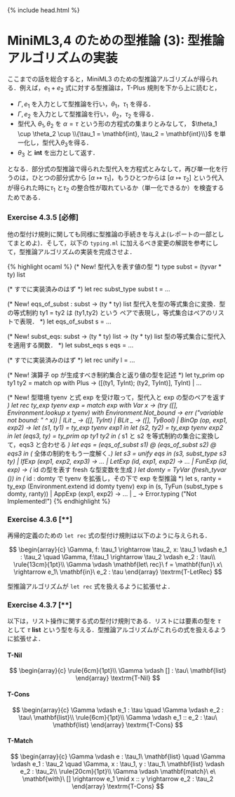 {% include head.html %}

# MiniML3,4 のための型推論 (3): 型推論アルゴリズムの実装

ここまでの話を総合すると，MiniML3 のための型推論アルゴリズムが得られる．例えば，$e_1 + e_2$ 式に対する型推論は，$\textrm{T-Plus}$ 規則を下から上に読むと，

- $\Gamma, e_1$ を入力として型推論を行い，$\theta_1$，$\tau_1$ を得る．
- $\Gamma, e_2$ を入力として型推論を行い，$\theta_2$，$\tau_2$ を得る．
- 型代入 $\theta_1, \theta_2$ を $\alpha = \tau$ という形の方程式の集まりとみなして， $\theta_1 \cup \theta_2 \cup \\{\tau_1 = \mathbf{int}, \tau_2 = \mathbf{int}\\}$ を単一化し，型代入$\theta_3$を得る．
- $\theta_3$ と $\mathbf{int}$ を出力として返す．

となる．部分式の型推論で得られた型代入を方程式とみなして，再び単一化を行うのは，ひとつの部分式から $[\alpha \mapsto \tau_1]$，もうひとつからは $[\alpha \mapsto \tau_2]$ という代入が得られた時に$\tau_1$ と$\tau_2$ の整合性が取れているか（単一化できるか）を検査するためである．

### Exercise 4.3.5 [必修]
他の型付け規則に関しても同様に型推論の手続きを与えよ(レポートの一部としてまとめよ)．そして，以下の `typing.ml` に加えるべき変更の解説を参考にして，型推論アルゴリズムの実装を完成させよ．

{% highlight ocaml %}
(* New! 型代入を表す値の型 *)
type subst = (tyvar * ty) list

(* すでに実装済みのはず *)
let rec subst_type subst t = ...

(* New! eqs_of_subst : subst -> (ty * ty) list
   型代入を型の等式集合に変換．型の等式制約 ty1 = ty2 は (ty1,ty2) という
   ペアで表現し，等式集合はペアのリストで表現． *)
let eqs_of_subst s = ... 

(* New! 
   subst_eqs: subst -> (ty * ty) list -> (ty * ty) list
   型の等式集合に型代入を適用する関数． *)
let subst_eqs s eqs = ...

(* すでに実装済みのはず *)
let rec unify l = ... 

(* New! 演算子 op が生成すべき制約集合と返り値の型を記述 *)
let ty_prim op ty1 ty2 = match op with
    Plus -> ([(ty1, TyInt); (ty2, TyInt)], TyInt)
  | ...

(* New! 型環境 tyenv と式 exp を受け取って，型代入と exp の型のペアを返す *)
let rec ty_exp tyenv exp =
  match exp with
    Var x ->
     (try ([], Environment.lookup x tyenv) with
         Environment.Not_bound -> err ("variable not bound: " ^ x))
  | ILit _ -> ([], TyInt)
  | BLit _ -> ([], TyBool)
  | BinOp (op, exp1, exp2) ->
      let (s1, ty1) = ty_exp tyenv exp1 in
      let (s2, ty2) = ty_exp tyenv exp2 in
      let (eqs3, ty) = ty_prim op ty1 ty2 in
	  (* s1 と s2 を等式制約の集合に変換して，eqs3 と合わせる *)
      let eqs = (eqs_of_subst s1) @ (eqs_of_subst s2) @ eqs3 in
	  (* 全体の制約をもう一度解く．*)
      let s3 = unify eqs in (s3, subst_type s3 ty)
  | IfExp (exp1, exp2, exp3) -> ...
  | LetExp (id, exp1, exp2) -> ...
  | FunExp (id, exp) ->
      (* id の型を表す fresh な型変数を生成 *)
      let domty = TyVar (fresh_tyvar ()) in
	  (* id : domty で tyenv を拡張し，その下で exp を型推論 *)
      let s, ranty =
        ty_exp (Environment.extend id domty tyenv) exp in
        (s, TyFun (subst_type s domty, ranty))
  | AppExp (exp1, exp2) -> ...
  | _ -> Error.typing ("Not Implemented!")
{% endhighlight %}

### Exercise 4.3.6 [**]
再帰的定義のための `let rec` 式の型付け規則は以下のように与えられる．

$$
\begin{array}{c}
\Gamma, f: \tau_1 \rightarrow \tau_2, x: \tau_1 \vdash e_1 : \tau_2 \quad
\Gamma, f:\tau_1 \rightarrow \tau_2 \vdash e_2 : \tau\\
\rule{13cm}{1pt}\\
\Gamma \vdash \mathbf{let\ rec}\ f = \mathbf{fun}\ x\ \rightarrow e_1\ \mathbf{in}\ e_2 : \tau
\end{array}
\textrm{T-LetRec}
$$

型推論アルゴリズムが `let rec` 式を扱えるように拡張せよ．



### Exercise 4.3.7 [**]

以下は，リスト操作に関する式の型付け規則である．リストには要素の型を $\tau$ として $\tau\ \mathbf{list}$ という型を与える．型推論アルゴリズムがこれらの式を扱えるように拡張せよ．

#### T-Nil

$$
\begin{array}{c}
\rule{6cm}{1pt}\\
\Gamma \vdash [] : \tau\ \mathbf{list}
\end{array}
\textrm{T-Nil}
$$

#### T-Cons

$$
\begin{array}{c}
\Gamma \vdash e_1 : \tau \quad
\Gamma \vdash e_2 : \tau\ \mathbf{list}\\
\rule{6cm}{1pt}\\
\Gamma \vdash e_1 :: e_2 : \tau\ \mathbf{list}
\end{array}
\textrm{T-Cons}
$$

#### T-Match

$$
\begin{array}{c}
\Gamma \vdash e : \tau_1\ \mathbf{list} \quad
\Gamma \vdash e_1 : \tau_2 \quad
\Gamma, x : \tau_1, y : \tau_1\ \mathbf{list} \vdash e_2 : \tau_2\\
\rule{20cm}{1pt}\\
	\Gamma \vdash \mathbf{match}\ e\ \mathbf{with}\ [] \rightarrow e_1 \mid x :: y \rightarrow e_2 : \tau_2
\end{array}
\textrm{T-Cons}
$$



